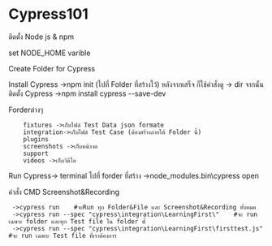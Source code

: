 # Cypress101

ติดตั้ง Node js & npm

set NODE_HOME varible

Create Folder for Cypress

Install Cypress ->npm init (ไปที่ Folder ที่สร้างใว้) หลังจากเสร็จ ก็ใช้คำสั่งดู -> dir จากนั้น ติดตั้ง Cypress ->npm install cypress --save-dev

Forderต่างๆ

        fixtures ->เก็บไฟล์ Test Data json formate
        integration->เก็บไฟล์ Test Case (ต้องสร้างภายใต้ Folder นี้)
        plugins
        screenshots ->เก็บหน้าจอ
        support
        videos ->เก็บวิดีโอ
Run Cypress-> terminal ไปที่ forder ที่สร้าง ->node_modules\.bin\cypress open

คำสั่ง CMD Screenshot&Recording

     ->cypress run    #จะRun ทุก Folder&File และ Screenshot&Recording ทั้งหมด
     ->cypress run --spec "cypress\integration\LearningFirst\"    #จะ run เฉพาะ folder และทุก Test file ใน folder นั้
     ->cypress run --spec "cypress\integration\LearningFirst\firsttest.js"    #จะ run เฉพาะ Test file ที่เราต้องการ

